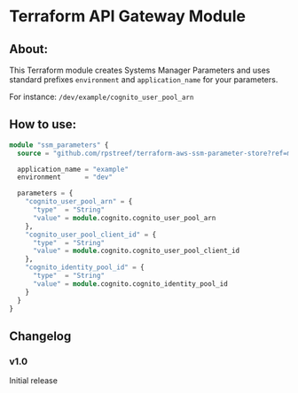 # Terraform API Gateway Module

## About:

This Terraform module creates Systems Manager Parameters and uses standard prefixes ``environment`` and ``application_name`` for your parameters.

For instance:
``/dev/example/cognito_user_pool_arn``

## How to use:

```terraform
module "ssm_parameters" {
  source = "github.com/rpstreef/terraform-aws-ssm-parameter-store?ref=master"

  application_name = "example"
  environment      = "dev"

  parameters = {
    "cognito_user_pool_arn" = {
      "type"  = "String"
      "value" = module.cognito.cognito_user_pool_arn
    },
    "cognito_user_pool_client_id" = {
      "type"  = "String"
      "value" = module.cognito.cognito_user_pool_client_id
    },
    "cognito_identity_pool_id" = {
      "type"  = "String"
      "value" = module.cognito.cognito_identity_pool_id
    }
  }
}
```

## Changelog

### v1.0

Initial release